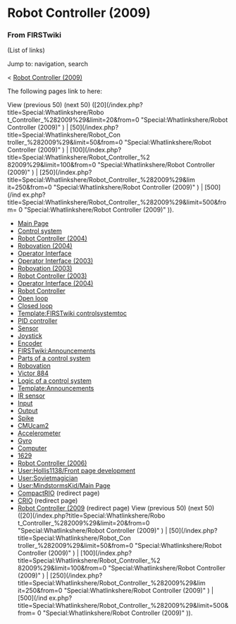 # Robot Controller (2009)

### From FIRSTwiki

(List of links)

Jump to: navigation, search

&lt; [Robot Controller
(2009)](/index.php?title=Robot_Controller_%282009%29&redirect=no "Robot
Controller \(2009\)" )  

The following pages link to here:

View (previous 50) (next 50) ([20](/index.php?title=Special:Whatlinkshere/Robo
t_Controller_%282009%29&limit=20&from=0 "Special:Whatlinkshere/Robot
Controller \(2009\)" ) | [50](/index.php?title=Special:Whatlinkshere/Robot_Con
troller_%282009%29&limit=50&from=0 "Special:Whatlinkshere/Robot Controller
\(2009\)" ) | [100](/index.php?title=Special:Whatlinkshere/Robot_Controller_%2
82009%29&limit=100&from=0 "Special:Whatlinkshere/Robot Controller \(2009\)" )
| [250](/index.php?title=Special:Whatlinkshere/Robot_Controller_%282009%29&lim
it=250&from=0 "Special:Whatlinkshere/Robot Controller \(2009\)" ) | [500](/ind
ex.php?title=Special:Whatlinkshere/Robot_Controller_%282009%29&limit=500&from=
0 "Special:Whatlinkshere/Robot Controller \(2009\)" )).

  * [Main Page](/index.php/Main_Page "Main Page" )
  * [Control system](/index.php/Control_system "Control system" )
  * [Robot Controller (2004)](/index.php/Robot_Controller_%282004%29 "Robot Controller \(2004\)" )
  * [Robovation (2004)](/index.php/Robovation_%282004%29 "Robovation \(2004\)" )
  * [Operator Interface](/index.php/Operator_Interface "Operator Interface" )
  * [Operator Interface (2003)](/index.php/Operator_Interface_%282003%29 "Operator Interface \(2003\)" )
  * [Robovation (2003)](/index.php/Robovation_%282003%29 "Robovation \(2003\)" )
  * [Robot Controller (2003)](/index.php/Robot_Controller_%282003%29 "Robot Controller \(2003\)" )
  * [Operator Interface (2004)](/index.php/Operator_Interface_%282004%29 "Operator Interface \(2004\)" )
  * [Robot Controller](/index.php/Robot_Controller "Robot Controller" )
  * [Open loop](/index.php/Open_loop "Open loop" )
  * [Closed loop](/index.php/Closed_loop "Closed loop" )
  * [Template:FIRSTwiki controlsystemtoc](/index.php/Template:FIRSTwiki_controlsystemtoc "Template:FIRSTwiki controlsystemtoc" )
  * [PID controller](/index.php/PID_controller "PID controller" )
  * [Sensor](/index.php/Sensor "Sensor" )
  * [Joystick](/index.php/Joystick "Joystick" )
  * [Encoder](/index.php/Encoder "Encoder" )
  * [FIRSTwiki:Announcements](/index.php/FIRSTwiki:Announcements "FIRSTwiki:Announcements" )
  * [Parts of a control system](/index.php/Parts_of_a_control_system "Parts of a control system" )
  * [Robovation](/index.php/Robovation "Robovation" )
  * [Victor 884](/index.php/Victor_884 "Victor 884" )
  * [Logic of a control system](/index.php/Logic_of_a_control_system "Logic of a control system" )
  * [Template:Announcements](/index.php/Template:Announcements "Template:Announcements" )
  * [IR sensor](/index.php/IR_sensor "IR sensor" )
  * [Input](/index.php/Input "Input" )
  * [Output](/index.php/Output "Output" )
  * [Spike](/index.php/Spike "Spike" )
  * [CMUcam2](/index.php/CMUcam2 "CMUcam2" )
  * [Accelerometer](/index.php/Accelerometer "Accelerometer" )
  * [Gyro](/index.php/Gyro "Gyro" )
  * [Computer](/index.php/Computer "Computer" )
  * [1629](/index.php/1629 "1629" )
  * [Robot Controller (2006)](/index.php/Robot_Controller_%282006%29 "Robot Controller \(2006\)" )
  * [User:Hollis1138/Front page development](/index.php/User:Hollis1138/Front_page_development "User:Hollis1138/Front page development" )
  * [User:Sovietmagician](/index.php/User:Sovietmagician "User:Sovietmagician" )
  * [User:MindstormsKid/Main Page](/index.php/User:MindstormsKid/Main_Page "User:MindstormsKid/Main Page" )
  * [CompactRIO](/index.php?title=CompactRIO&redirect=no "CompactRIO" ) (redirect page) 
  * [CRIO](/index.php?title=CRIO&redirect=no "CRIO" ) (redirect page) 
  * [Robot Controller (2009](/index.php?title=Robot_Controller_%282009&redirect=no "Robot Controller \(2009" ) (redirect page) 
View (previous 50) (next 50) ([20](/index.php?title=Special:Whatlinkshere/Robo
t_Controller_%282009%29&limit=20&from=0 "Special:Whatlinkshere/Robot
Controller \(2009\)" ) | [50](/index.php?title=Special:Whatlinkshere/Robot_Con
troller_%282009%29&limit=50&from=0 "Special:Whatlinkshere/Robot Controller
\(2009\)" ) | [100](/index.php?title=Special:Whatlinkshere/Robot_Controller_%2
82009%29&limit=100&from=0 "Special:Whatlinkshere/Robot Controller \(2009\)" )
| [250](/index.php?title=Special:Whatlinkshere/Robot_Controller_%282009%29&lim
it=250&from=0 "Special:Whatlinkshere/Robot Controller \(2009\)" ) | [500](/ind
ex.php?title=Special:Whatlinkshere/Robot_Controller_%282009%29&limit=500&from=
0 "Special:Whatlinkshere/Robot Controller \(2009\)" )).

